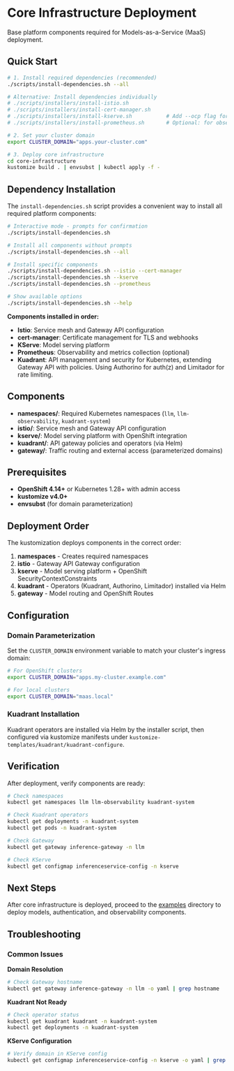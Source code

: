 # Core Infrastructure Deployment

Base platform components required for Models-as-a-Service (MaaS) deployment.

## Quick Start

```bash
# 1. Install required dependencies (recommended)
./scripts/install-dependencies.sh --all

# Alternative: Install dependencies individually
# ./scripts/installers/install-istio.sh
# ./scripts/installers/install-cert-manager.sh
# ./scripts/installers/install-kserve.sh           # Add --ocp flag for OpenShift clusters
# ./scripts/installers/install-prometheus.sh       # Optional: for observability

# 2. Set your cluster domain
export CLUSTER_DOMAIN="apps.your-cluster.com"

# 3. Deploy core infrastructure
cd core-infrastructure
kustomize build . | envsubst | kubectl apply -f -
```

## Dependency Installation

The `install-dependencies.sh` script provides a convenient way to install all required platform components:

```bash
# Interactive mode - prompts for confirmation
./scripts/install-dependencies.sh

# Install all components without prompts
./scripts/install-dependencies.sh --all

# Install specific components
./scripts/install-dependencies.sh --istio --cert-manager
./scripts/install-dependencies.sh --kserve
./scripts/install-dependencies.sh --prometheus

# Show available options
./scripts/install-dependencies.sh --help
```

**Components installed in order:**
- **Istio**: Service mesh and Gateway API configuration
- **cert-manager**: Certificate management for TLS and webhooks  
- **KServe**: Model serving platform
- **Prometheus**: Observability and metrics collection (optional)
- **Kuadrant**: API management and security for Kubernetes, extending Gateway API with policies. Using Authorino for auth(z) and Limitador for rate limiting.

## Components

- **namespaces/**: Required Kubernetes namespaces (`llm`, `llm-observability`, `kuadrant-system`)
- **istio/**: Service mesh and Gateway API configuration  
- **kserve/**: Model serving platform with OpenShift integration
- **kuadrant/**: API gateway policies and operators (via Helm)
- **gateway/**: Traffic routing and external access (parameterized domains)

## Prerequisites

- **OpenShift 4.14+** or Kubernetes 1.28+ with admin access
- **kustomize v4.0+** 
- **envsubst** (for domain parameterization)

## Deployment Order

The kustomization deploys components in the correct order:

1. **namespaces** - Creates required namespaces
2. **istio** - Gateway API Gateway configuration
3. **kserve** - Model serving platform + OpenShift SecurityContextConstraints
4. **kuadrant** - Operators (Kuadrant, Authorino, Limitador) installed via Helm
5. **gateway** - Model routing and OpenShift Routes

## Configuration

### Domain Parameterization

Set the `CLUSTER_DOMAIN` environment variable to match your cluster's ingress domain:

```bash
# For OpenShift clusters
export CLUSTER_DOMAIN="apps.my-cluster.example.com"

# For local clusters  
export CLUSTER_DOMAIN="maas.local"
```

### Kuadrant Installation

Kuadrant operators are installed via Helm by the installer script, then configured via kustomize manifests under `kustomize-templates/kuadrant/kuadrant-configure`.

## Verification

After deployment, verify components are ready:

```bash
# Check namespaces
kubectl get namespaces llm llm-observability kuadrant-system

# Check Kuadrant operators
kubectl get deployments -n kuadrant-system
kubectl get pods -n kuadrant-system

# Check Gateway
kubectl get gateway inference-gateway -n llm

# Check KServe
kubectl get configmap inferenceservice-config -n kserve
```

## Next Steps

After core infrastructure is deployed, proceed to the [examples](../examples/) directory to deploy models, authentication, and observability components.

## Troubleshooting

### Common Issues

**Domain Resolution**
```bash
# Check Gateway hostname
kubectl get gateway inference-gateway -n llm -o yaml | grep hostname
```

**Kuadrant Not Ready**
```bash
# Check operator status
kubectl get kuadrant kuadrant -n kuadrant-system
kubectl get deployments -n kuadrant-system
```

**KServe Configuration**
```bash
# Verify domain in KServe config
kubectl get configmap inferenceservice-config -n kserve -o yaml | grep ingressDomain
```
